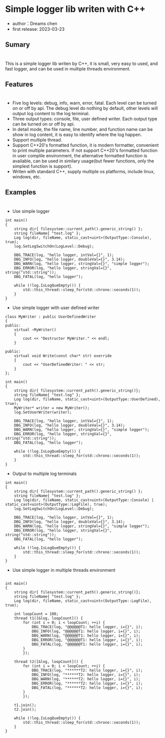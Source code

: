 Simple logger lib writen with C++
=========================
- author：Dreams chen
- first release: 2023-03-23

## Sumary
#

This is a simple logger lib writen by C++, it is small, very easy to used, and fast logger, and can be used in multiple threads environment. 

## Features
#
- Five log levels: debug, info, warn, error, fatal. Each level can be turned on or off by api. The debug level do nothing by default, other levels will output log content to the log terminal. 
- Three output types: console, file, user defined writer. Each output type can be turned on or off by api.
- In detail mode, the file name, line number, and function name can be show in log content, it is easy to identify where the log happen.
- Support multiple thread.
- Support C++20's formatted function, it is modern formatter, convenient to print multiple parameters. If not support C++20's formatted function in user complile environment, the alternative formatted function is available, can be used in similary usage(but fewer functions, only the simplest function is support).
- Writen with standard C++, supply multiple os platforms, include linux, windows, etc.

## Examples
#
- Use simple logger 
```
int main()
{
    string dir{ filesystem::current_path().generic_string() };
    string fileName{ "test.log" };
    Log log(dir, fileName, static_cast<uint>(OutputType::Console), true);
    log.SetLogSwitchOn(LogLevel::Debug);

    DBG_TRACE(log, "hello logger, intVal={}", 1);
    DBG_INFO(log, "hello logger, doubleVal={}", 3.14);
    DBG_WARN(log, "hello logger, stringVal={}", "simple logger");
    DBG_ERROR(log, "hello logger, stringVal={}", string("std::string"));
    DBG_FATAL(log, "hello logger");

    while (!log.IsLogQueEmpty()) {
        std::this_thread::sleep_for(std::chrono::seconds(1));
    }
}
```

- Use simple logger with user defined writer
```
class MyWriter : public UserDefinedWriter
{
public:
    virtual ~MyWriter() 
    {
        cout << "Destructor MyWriter." << endl;
    }

public:
    virtual void Write(const char* str) override
    {
        cout << "UserDefinedWriter: " << str;
    }
};

int main()
{
    string dir{ filesystem::current_path().generic_string()};
    string fileName{ "test.log" };
    Log log(dir, fileName, static_cast<uint>(OutputType::UserDefined), true);
    MyWriter* writer = new MyWriter();
    log.SetUserWriter(writer);

    DBG_TRACE(log, "hello logger, intVal={}", 1);
    DBG_INFO(log, "hello logger, doubleVal={}", 3.14);
    DBG_WARN(log, "hello logger, stringVal={}", "simple logger");
    DBG_ERROR(log, "hello logger, stringVal={}", string("std::string"));
    DBG_FATAL(log, "hello logger");

    while (!log.IsLogQueEmpty()) {
        std::this_thread::sleep_for(std::chrono::seconds(1));
    }
}
```

- Output to multiple log terminals
```
int main()
{
    string dir{ filesystem::current_path().generic_string() };
    string fileName{ "test.log" };
    Log log(dir, fileName, static_cast<uint>(OutputType::Console) | static_cast<uint>(OutputType::LogFile), true);
    log.SetLogSwitchOn(LogLevel::Debug);

    DBG_TRACE(log, "hello logger, intVal={}", 1);
    DBG_INFO(log, "hello logger, doubleVal={}", 3.14);
    DBG_WARN(log, "hello logger, stringVal={}", "simple logger");
    DBG_ERROR(log, "hello logger, stringVal={}", string("std::string"));
    DBG_FATAL(log, "hello logger");

    while (!log.IsLogQueEmpty()) {
        std::this_thread::sleep_for(std::chrono::seconds(1));
    }
}
```

- Use simple logger in multiple threads environment
```

int main()
{
    string dir{ filesystem::current_path().generic_string()};
    string fileName{ "test.log" };
    Log log(dir, fileName, static_cast<uint>(OutputType::LogFile), true);

    int loopCount = 100;
    thread t1([&log, loopCount]() {
        for (int i = 0; i < loopCount; ++i) {
            DBG_TRACE(log, "@@@@@@T1: hello logger, i={}", i);
            DBG_INFO(log, "@@@@@@T1: hello logger, i={}", i);
            DBG_WARN(log, "@@@@@@T1: hello logger, i={}", i);
            DBG_ERROR(log, "@@@@@@T1: hello logger, i={}", i);
            DBG_FATAL(log, "@@@@@@T1: hello logger, i={}", i);
        }
        });

    thread t2([&log, loopCount]() {
        for (int i = 0; i < loopCount; ++i) {
            DBG_TRACE(log, "******T2: hello logger, i={}", i);
            DBG_INFO(log, "******T2: hello logger, i={}", i);
            DBG_WARN(log, "******T2: hello logger, i={}", i);
            DBG_ERROR(log, "******T2: hello logger, i={}", i);
            DBG_FATAL(log, "******T2: hello logger, i={}", i);
        }
        });
        
    t1.join();
    t2.join();
    
    while (!log.IsLogQueEmpty()) {
        std::this_thread::sleep_for(std::chrono::seconds(1));
    }    
}
```